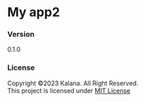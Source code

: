 # My app2

### Version
0.1.0

### License
Copyright &copy;2023 Kalana. All Right Reserved. <br>
This project is licensed under [MIT License](LICENSE.txt)
